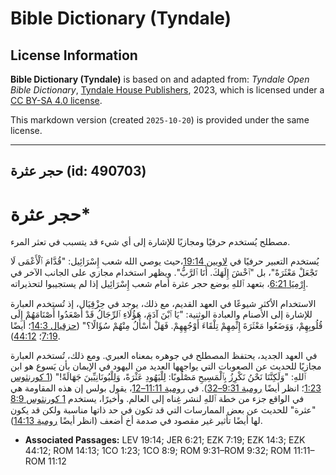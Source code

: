 # Bible Dictionary (Tyndale)

## License Information

**Bible Dictionary (Tyndale)** is based on and adapted from: _Tyndale Open Bible Dictionary_, [Tyndale House Publishers](https://tyndaleopenresources.com/), 2023, which is licensed under a [CC BY-SA 4.0 license](https://creativecommons.org/licenses/by-sa/4.0/legalcode.en).

This markdown version (created `2025-10-20`) is provided under the same license.



--------------------------------

## حجر عثرة (id: 490703)

حجر عثرة\*
==========

مصطلح يُستخدم حرفيًا ومجازيًا للإشارة إلى أي شيء قد يتسبب في تعثر المرء.

يُستخدم التعبير حرفيًا في [لاويين 19:14](https://ref.ly/Lev19:14)،حيث يوصي الله شعب إِسْرَائِيل: "قُدَّامَ ٱلْأَعْمَى لَا تَجْعَلْ مَعْثَرَةً"، بل "ٱخْشَ إِلَهَكَ. أَنَا ٱلرَّبُّ". ويظهر استخدام مجازي على الجانب الآخر في [إِرْمِيَا 6:21](https://ref.ly/Jer6:21)، بتعهد ٱللهِ بوضع حجر عثرة أمام شعب إِسْرَائِيل إذا لم يستجيبوا لتحذيراته.

الاستخدام الأكثر شيوعًا في العهد القديم، مع ذلك، يوجد في حِزْقِيَال، إذ تُستخدم العبارة للإشارة إلى الأصنام والعبادة الوثنية: "يَا ٱبْنَ آدَمَ، هَؤُلَاءِ ٱلرِّجَالُ قَدْ أَصْعَدُوا أَصْنَامَهُمْ إِلَى قُلُوبِهِمْ، وَوَضَعُوا مَعْثَرَةَ إِثْمِهِمْ تِلْقَاءَ أَوْجُهِهِمْ. فَهَلْ أُسْأَلُ مِنْهُمْ سُؤَالًا؟" ([حزقيال 14:3](https://ref.ly/Ezek14:3)؛ أيضًا [7:19](https://ref.ly/Ezek7:19)؛ [44:12](https://ref.ly/Ezek44:12)).

في العهد الجديد، يحتفظ المصطلح في جوهره بمعناه العبري. ومع ذلك، تُستخدم العبارة مجازيًا للحديث عن الصعوبات التي يواجهها العديد من اليهود في الإيمان بأن يَسوع هو ابن ٱللهِ: "وَلَكِنَّنَا نَحْنُ نَكْرِزُ بِٱلْمَسِيحِ مَصْلُوبًا: لِلْيَهُودِ عَثْرَةً، وَلِلْيُونَانِيِّينَ جَهَالَةً!" ([1 كورنثوس 1:23](https://ref.ly/1Cor1:23)؛ انظر أيضًا [رومية 9:31–32](https://ref.ly/Rom9:31-Rom9:32)). في [رومية 11:11–12](https://ref.ly/Rom11:11-Rom11:12)، يقول بولس إن هذه المقاومة هي في الواقع جزء من خطة ٱللهِ لنشر غِناه إلى العالم. وأخيرًا، يستخدم [1 كورنثوس 8:9](https://ref.ly/1Cor8:9) "عثرة" للحديث عن بعض الممارسات التي قد تكون في حد ذاتها مناسبة ولكن قد يكون لها أيضًا تأثير غير مقصود في صدمة أخ أضعف (انظر أيضًا [رومية 14:13](https://ref.ly/Rom14:13)).

* **Associated Passages:** LEV 19:14; JER 6:21; EZK 7:19; EZK 14:3; EZK 44:12; ROM 14:13; 1CO 1:23; 1CO 8:9; ROM 9:31–ROM 9:32; ROM 11:11–ROM 11:12

